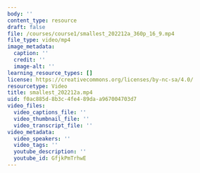 ```yaml
---
body: ''
content_type: resource
draft: false
file: /courses/course1/smallest_202212a_360p_16_9.mp4
file_type: video/mp4
image_metadata:
  caption: ''
  credit: ''
  image-alt: ''
learning_resource_types: []
license: https://creativecommons.org/licenses/by-nc-sa/4.0/
resourcetype: Video
title: smallest_202212a.mp4
uid: f0ac885d-8b3c-4fe4-89da-a967004703d7
video_files:
  video_captions_file: ''
  video_thumbnail_file: ''
  video_transcript_file: ''
video_metadata:
  video_speakers: ''
  video_tags: ''
  youtube_description: ''
  youtube_id: GfjkPmTrhwE
---
```

